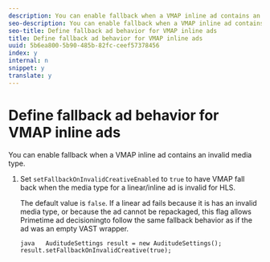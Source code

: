 ```yaml
---
description: You can enable fallback when a VMAP inline ad contains an invalid media type.
seo-description: You can enable fallback when a VMAP inline ad contains an invalid media type.
seo-title: Define fallback ad behavior for VMAP inline ads
title: Define fallback ad behavior for VMAP inline ads
uuid: 5b6ea800-5b90-485b-82fc-ceef57378456
index: y
internal: n
snippet: y
translate: y
---
```


# Define fallback ad behavior for VMAP inline ads

You can enable fallback when a VMAP inline ad contains an invalid media type.


1. Set `setFallbackOnInvalidCreativeEnabled` to `true` to have VMAP fall back when the media type for a linear/inline ad is invalid for HLS.

   The default value is `false`. If a linear ad fails because it is has an invalid media type, or because the ad cannot be repackaged, this flag allows Primetime ad decisioningto follow the same fallback behavior as if the ad was an empty VAST wrapper. 
   ```
   java   AuditudeSettings result = new AuditudeSettings(); 
   result.setFallbackOnInvalidCreative(true);
   ```

